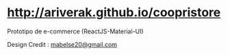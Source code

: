 # http://ariverak.github.io/coopristore

Prototipo de e-commerce (ReactJS-Material-UI)

Design Credit : mabelse20@gmail.com
